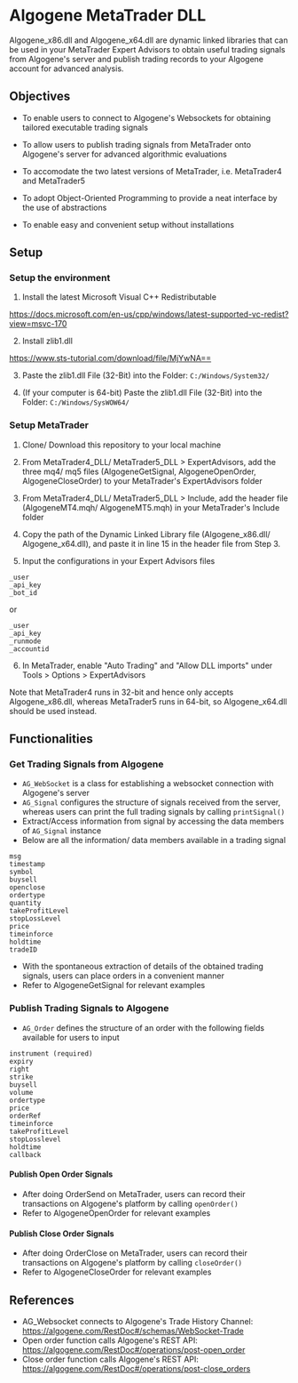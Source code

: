 # Algogene MetaTrader DLL

Algogene_x86.dll and Algogene_x64.dll are dynamic linked libraries that can be used in your MetaTrader Expert Advisors to obtain useful trading signals from Algogene's server and publish trading records to your Algogene account for advanced analysis.

## Objectives

* To enable users to connect to Algogene's Websockets for obtaining tailored executable trading signals

* To allow users to publish trading signals from MetaTrader onto Algogene's server for advanced algorithmic evaluations 

* To accomodate the two latest versions of MetaTrader, i.e. MetaTrader4 and MetaTrader5

* To adopt Object-Oriented Programming to provide a neat interface by the use of abstractions

* To enable easy and convenient setup without installations

## Setup

### Setup the environment

1. Install the latest Microsoft Visual C++ Redistributable

https://docs.microsoft.com/en-us/cpp/windows/latest-supported-vc-redist?view=msvc-170

2. Install zlib1.dll

https://www.sts-tutorial.com/download/file/MjYwNA==

3. Paste the zlib1.dll File (32-Bit) into the Folder: `C:/Windows/System32/`

4. (If your computer is 64-bit) Paste the zlib1.dll File (32-Bit) into the Folder: `C:/Windows/SysWOW64/`


### Setup MetaTrader

1. Clone/ Download this repository to your local machine

2. From MetaTrader4_DLL/ MetaTrader5_DLL > ExpertAdvisors, add the three mq4/ mq5 files (AlgogeneGetSignal, AlgogeneOpenOrder, AlgogeneCloseOrder) to your MetaTrader's ExpertAdvisors folder

3. From MetaTrader4_DLL/ MetaTrader5_DLL > Include, add the header file (AlgogeneMT4.mqh/ AlgogeneMT5.mqh) in your MetaTrader's Include folder

4. Copy the path of the Dynamic Linked Library file (Algogene_x86.dll/ Algogene_x64.dll), and paste it in line 15 in the header file from Step 3.

5. Input the configurations in your Expert Advisors files
```
_user
_api_key
_bot_id
```
or 
```
_user
_api_key
_runmode
_accountid
```

6. In MetaTrader, enable "Auto Trading" and "Allow DLL imports" under Tools > Options > ExpertAdvisors

Note that MetaTrader4 runs in 32-bit and hence only accepts Algogene_x86.dll, whereas MetaTrader5 runs in 64-bit, so Algogene_x64.dll should be used instead.

## Functionalities

### Get Trading Signals from Algogene

- `AG_WebSocket` is a class for establishing a websocket connection with Algogene's server
- `AG_Signal` configures the structure of signals received from the server, whereas users can print the full trading signals by calling `printSignal()`
- Extract/Access information from signal by accessing the data members of `AG_Signal` instance
- Below are all the information/ data members available in a trading signal
```
msg
timestamp
symbol
buysell
openclose
ordertype
quantity
takeProfitLevel
stopLossLevel
price
timeinforce
holdtime
tradeID
```
- With the spontaneous extraction of details of the obtained trading signals, users can place orders in a convenient manner
- Refer to AlgogeneGetSignal for relevant examples

### Publish Trading Signals to Algogene

- `AG_Order` defines the structure of an order with the following fields available for users to input
```
instrument (required)
expiry
right
strike
buysell
volume
ordertype
price
orderRef
timeinforce
takeProfitLevel
stopLosslevel
holdtime
callback
```

#### Publish Open Order Signals
- After doing OrderSend on MetaTrader, users can record their transactions on Algogene's platform by calling `openOrder()`
- Refer to AlgogeneOpenOrder for relevant examples

#### Publish Close Order Signals
- After doing OrderClose on MetaTrader, users can record their transactions on Algogene's platform by calling `closeOrder()`
- Refer to AlgogeneCloseOrder for relevant examples

## References

- AG_Websocket connects to Algogene's Trade History Channel: https://algogene.com/RestDoc#/schemas/WebSocket-Trade
- Open order function calls Algogene's REST API: https://algogene.com/RestDoc#/operations/post-open_order
- Close order function calls Algogene's REST API: https://algogene.com/RestDoc#/operations/post-close_orders

